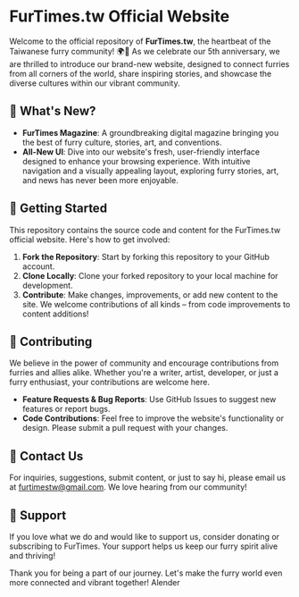 # FurTimes.tw Official Website

Welcome to the official repository of **FurTimes.tw**, the heartbeat of the Taiwanese furry community! 🌍🐾 As we celebrate our 5th anniversary, we are thrilled to introduce our brand-new website, designed to connect furries from all corners of the world, share inspiring stories, and showcase the diverse cultures within our vibrant community.

## 🎉 What's New?

- **FurTimes Magazine**: A groundbreaking digital magazine bringing you the best of furry culture, stories, art, and conventions.
- **All-New UI**: Dive into our website's fresh, user-friendly interface designed to enhance your browsing experience. With intuitive navigation and a visually appealing layout, exploring furry stories, art, and news has never been more enjoyable.

## 🚀 Getting Started

This repository contains the source code and content for the FurTimes.tw official website. Here's how to get involved:

1. **Fork the Repository**: Start by forking this repository to your GitHub account.
2. **Clone Locally**: Clone your forked repository to your local machine for development.
3. **Contribute**: Make changes, improvements, or add new content to the site. We welcome contributions of all kinds – from code improvements to content additions!

## 📝 Contributing

We believe in the power of community and encourage contributions from furries and allies alike. Whether you're a writer, artist, developer, or just a furry enthusiast, your contributions are welcome here.

- **Feature Requests & Bug Reports**: Use GitHub Issues to suggest new features or report bugs.
- **Code Contributions**: Feel free to improve the website's functionality or design. Please submit a pull request with your changes.


## 💬 Contact Us

For inquiries, suggestions, submit content, or just to say hi, please email us at furtimestw@gmail.com. We love hearing from our community!

## 🤝 Support

If you love what we do and would like to support us, consider donating or subscribing to FurTimes. Your support helps us keep our furry spirit alive and thriving!

Thank you for being a part of our journey. Let's make the furry world even more connected and vibrant together!
Alender
